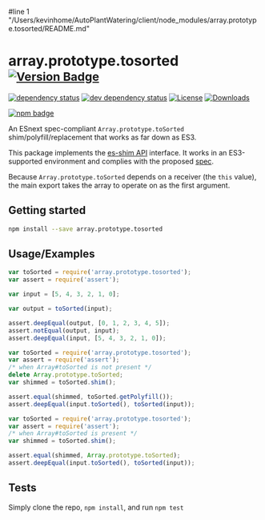 #line 1 "/Users/kevinhome/AutoPlantWatering/client/node_modules/array.prototype.tosorted/README.md"
# array.prototype.tosorted <sup>[![Version Badge][npm-version-svg]][package-url]</sup>

[![dependency status][deps-svg]][deps-url]
[![dev dependency status][dev-deps-svg]][dev-deps-url]
[![License][license-image]][license-url]
[![Downloads][downloads-image]][downloads-url]

[![npm badge][npm-badge-png]][package-url]

An ESnext spec-compliant `Array.prototype.toSorted` shim/polyfill/replacement that works as far down as ES3.

This package implements the [es-shim API](https://github.com/es-shims/api) interface. It works in an ES3-supported environment and complies with the proposed [spec](https://tc39.es/proposal-change-array-by-copy/#sec-array.prototype.toSorted).

Because `Array.prototype.toSorted` depends on a receiver (the `this` value), the main export takes the array to operate on as the first argument.

## Getting started

```sh
npm install --save array.prototype.tosorted
```

## Usage/Examples

```js
var toSorted = require('array.prototype.tosorted');
var assert = require('assert');

var input = [5, 4, 3, 2, 1, 0];

var output = toSorted(input);

assert.deepEqual(output, [0, 1, 2, 3, 4, 5]);
assert.notEqual(output, input);
assert.deepEqual(input, [5, 4, 3, 2, 1, 0]);
```

```js
var toSorted = require('array.prototype.tosorted');
var assert = require('assert');
/* when Array#toSorted is not present */
delete Array.prototype.toSorted;
var shimmed = toSorted.shim();

assert.equal(shimmed, toSorted.getPolyfill());
assert.deepEqual(input.toSorted(), toSorted(input));
```

```js
var toSorted = require('array.prototype.tosorted');
var assert = require('assert');
/* when Array#toSorted is present */
var shimmed = toSorted.shim();

assert.equal(shimmed, Array.prototype.toSorted);
assert.deepEqual(input.toSorted(), toSorted(input));
```

## Tests
Simply clone the repo, `npm install`, and run `npm test`

[package-url]: https://npmjs.org/package/array.prototype.tosorted
[npm-version-svg]: https://versionbadg.es/es-shims/Array.prototype.toSorted.svg
[deps-svg]: https://david-dm.org/es-shims/Array.prototype.toSorted.svg
[deps-url]: https://david-dm.org/es-shims/Array.prototype.toSorted
[dev-deps-svg]: https://david-dm.org/es-shims/Array.prototype.toSorted/dev-status.svg
[dev-deps-url]: https://david-dm.org/es-shims/Array.prototype.toSorted#info=devDependencies
[npm-badge-png]: https://nodei.co/npm/array.prototype.tosorted.png?downloads=true&stars=true
[license-image]: https://img.shields.io/npm/l/array.prototype.tosorted.svg
[license-url]: LICENSE
[downloads-image]: https://img.shields.io/npm/dm/array.prototype.tosorted.svg
[downloads-url]: https://npm-stat.com/charts.html?package=array.prototype.tosorted
